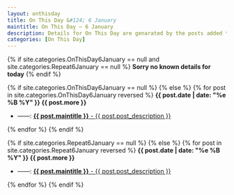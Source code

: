 ```yaml
---
layout: onthisday
title: On This Day &#124; 6 January
maintitle: On This Day — 6 January
description: Details for On This Day are genarated by the posts added to the website so the content is subject to changes/updates over time.
categories: [On This Day]
---
```


{% if site.categories.OnThisDay6January == null and site.categories.Repeat6January == null %}
<strong>Sorry no known details for today</strong>
{% endif %}

{% if site.categories.OnThisDay6January == null %}
{% else %}
{% for post in site.categories.OnThisDay6January reversed %}
<strong>{{ post.date | date: "%e %B %Y" }} {{ post.more }}</strong>
<ul>
<li> ——: <a href="{{ post.url }}"><strong>{{ post.maintitle }}</strong> - {{ post.post_description }}</a></li>
</ul>
{% endfor %}
{% endif %}

{% if site.categories.Repeat6January == null %}
{% else %}
{% for post in site.categories.Repeat6January reversed %}
<strong>{{ post.date | date: "%e %B %Y" }} {{ post.more }}</strong>
<ul>
<li> ——: <a href="{{ post.url }}"><strong>{{ post.maintitle }}</strong> - {{ post.post_description }}</a></li>
</ul>
{% endfor %}
{% endif %}

